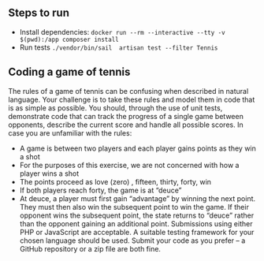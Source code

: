 ## Steps to run
* Install dependencies: ```docker run --rm --interactive --tty -v $(pwd):/app composer install```
* Run tests ```./vendor/bin/sail  artisan test --filter Tennis```




## Coding a game of tennis

The rules of a game of tennis can be confusing when described in natural language. Your
challenge is to take these rules and model them in code that is as simple as possible.
You should, through the use of unit tests, demonstrate code that can track the progress of
a single game between opponents, describe the current score and handle all possible
scores.
In case you are unfamiliar with the rules:
* A game is between two players and each player gains points as they win a shot
* For the purposes of this exercise, we are not concerned with how a player wins a
shot
* The points proceed as love (zero) , fifteen, thirty, forty, win
* If both players reach forty, the game is at “deuce”
* At deuce, a player must first gain “advantage” by winning the next point. They must
then also win the subsequent point to win the game. If their opponent wins the
subsequent point, the state returns to “deuce” rather than the opponent gaining an
additional point.
Submissions using either PHP or JavaScript are acceptable. A suitable testing framework
for your chosen language should be used.
Submit your code as you prefer – a GitHub repository or a zip file are both fine.


